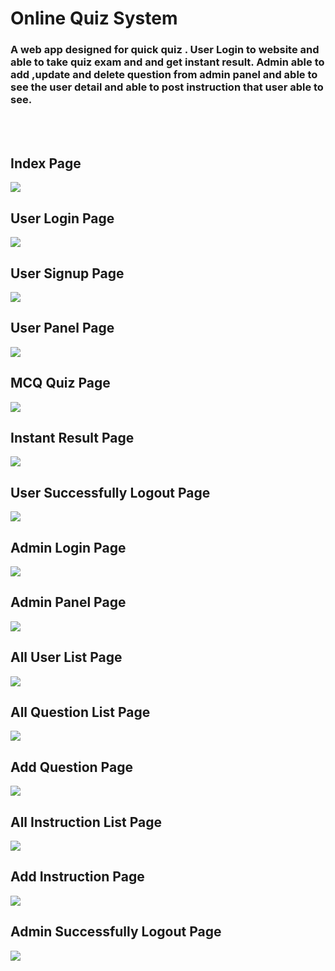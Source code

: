 <h1> Online Quiz System </h1>
<p><h3>A web app designed for quick quiz . User Login to website and able to take quiz
exam and and get instant result. Admin able to add ,update and delete question from admin panel and
able to see the user detail and able to post instruction that user able to see. </h3></p>
<br>
<br>



<h2>Index Page</h2>
<img src="web%20image/index.png">
<br>
<h2>User Login Page</h2>
<img src="web%20image/userLogin.png">
<br>
<h2>User Signup Page</h2>
<img src="web%20image/userSignup.png">
<br>
<h2>User Panel Page</h2>
<img src="web%20image/userPanel.png">
<br>
<h2>MCQ Quiz Page</h2>
<img src="web%20image/examPanal.png">
<br>
<h2>Instant Result Page</h2>
<img src="web%20image/resultPage.png">
<br>
<h2>User Successfully Logout Page</h2>
<img src="web%20image/userLogout.png">
<br>
<h2>Admin Login Page</h2>
<img src="web%20image/adminLogin.png">
<br>
<h2>Admin Panel Page</h2>
<img src="web%20image/adminPanel.png">
<br>
<h2>All User List Page</h2>
<img src="web%20image/userListPage.png">
<br>
<h2>All Question List Page</h2>
<img src="web%20image/questionListPage.png">
<br>
<h2>Add Question Page</h2>
<img src="web%20image/AddQuestionPage.png">
<br>
<h2>All Instruction List Page</h2>
<img src="web%20image/instructionListPage.png">
<br>
<h2>Add Instruction Page</h2>
<img src="web%20image/addInstructionPage.png">
<br>
<h2>Admin Successfully Logout Page</h2>
<img src="web%20image/successLogout.png">
<br>


